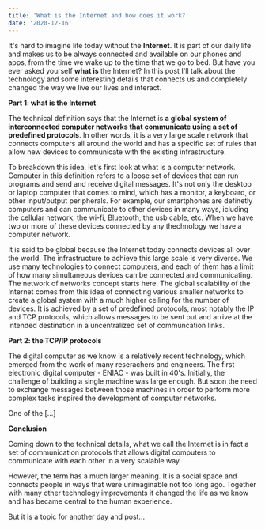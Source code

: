 ```yaml
---
title: 'What is the Internet and how does it work?'
date: '2020-12-16'
---
```


It's hard to imagine life today without the **Internet**.
It is part of our daily life and makes us to be always connected and available on our phones and apps, from the time we wake up to the time that we go to bed.
But have you ever asked yourself **what is** the Internet?
In this post I'll talk about the technology and some interesting details that connects us and completely changed the way we live our lives and interact.


**Part 1: what is the Internet**

The technical definition says that the Internet is **a global system of interconnected computer networks that communicate using a set of predefined protocols**.
In other words, it is a very large scale network that connects computers all around the world and has a specific set of rules that allow new devices to communicate with the existing infrastructure.

To breakdown this idea, let's first look at what is a computer network.
Computer in this definition refers to a loose set of devices that can run programs and send and receive digital messages. It's not only the desktop or laptop computer that comes to mind, which has a monitor, a keyboard, or other input/output peripherals. For example, our smartphones are definetly computers and can communicate to other devices in many ways, icluding the cellular network, the wi-fi, Bluetooth, the usb cable, etc.
When we have two or more of these devices connected by any thechnology we have a computer network.

It is said to be global because the Internet today connects devices all over the world. The infrastructure to achieve this large scale is very diverse. We use many technologies to connect computers, and each of them has a limit of how many simultaneous devices can be connected and communicating.
The network of networks concept starts here. The global scalability of the Internet comes from this idea of connecting various smaller networks to create a global system with a much higher ceiling for the number of devices.
It is achieved by a set of predefined protocols, most notably the IP and TCP protocols, which allows messages to be sent out and arrive at the intended destination in a uncentralized set of communcation links.


**Part 2: the TCP/IP protocols**

The digital computer as we know is a relatively recent technology, which emerged from the work of many reserachers and engineers. The first electronic digital computer - ENIAC - was built in 40's. Initially, the challenge of building a single machine was large enough. But soon the need to exchange messages between those machines in order to perform more complex tasks inspired the development of computer networks.

One of the [...]


**Conclusion**

Coming down to the technical details, what we call the Internet is in fact a set of communication protocols that allows digital computers to communicate with each other in a very scalable way.

However, the term has a much larger meaning. It is a social space and connects people in ways that were unimaginable not too long ago. Together with many other technology improvements it changed the life as we know and has became central to the human experience.

But it is a topic for another day and post...
